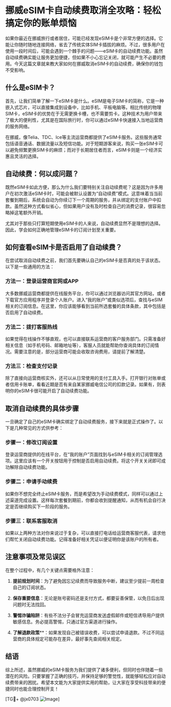# 挪威eSIM卡自动续费取消全攻略：轻松搞定你的账单烦恼

如果你最近在挪威旅行或者居住，可能已经发现eSIM卡是个非常方便的选择。它能让你随时随地连接网络，省去了传统实体SIM卡插拔的麻烦。不过，很多用户在使用一段时间后，可能会遇到一个棘手的问题——eSIM卡的自动续费功能。虽然自动续费确实能让服务更加便捷，但如果不小心忘记关闭，就可能产生不必要的费用。今天这篇文章就来教大家如何在挪威取消eSIM卡的自动续费，确保你的钱包不受影响。

## 什么是eSIM卡？

首先，让我们简单了解一下eSIM卡是什么。eSIM是电子SIM卡的简称，它是一种嵌入式芯片，可以直接集成到设备中，比如手机、平板电脑等。相比传统的物理SIM卡，eSIM卡的优势在于无需更换卡槽，也不需要剪卡。这种技术为用户带来了极大的便利性，尤其是在国际旅行时，你可以通过eSIM卡快速接入当地运营商的服务网络。

在挪威，像Telia、TDC、Ice等主流运营商都提供了eSIM卡服务。这些服务通常包括语音通话、数据流量以及短信功能。对于短期游客来说，购买一张eSIM卡可以避免频繁更换SIM卡的麻烦；而对于长期居住者而言，eSIM卡则是一个经济实惠且灵活的选择。

## 自动续费：何以成问题？

既然eSIM卡如此方便，那么为什么我们要特别关注自动续费呢？这是因为许多用户在初次激活eSIM卡时，可能会被默认设置为“自动续费”模式。这意味着当当前套餐到期后，系统会自动为你续订下一个周期的服务，并从绑定的支付账户中扣款。虽然这种方式看似省心，但如果用户没有及时检查自己的消费记录，很容易忽略掉这笔额外开销。

尤其对于那些只打算短期使用eSIM卡的人来说，自动续费显然不是理想的选择。因此，学会如何正确地管理eSIM卡的订阅计划至关重要。

## 如何查看eSIM卡是否启用了自动续费？

在尝试取消自动续费之前，我们首先要确认自己的eSIM卡是否真的处于该状态。以下是一些通用的方法：

### 方法一：登录运营商官网或APP
大多数挪威运营商都提供在线服务平台，你可以通过浏览器访问其官方网站，或者下载官方应用程序并登录个人账户。进入“我的账户”或类似选项后，查找与eSIM相关的订阅信息。在这里，你应该能够看到当前所选套餐的具体条款，其中包括是否启用了自动续费。

### 方法二：拨打客服热线
如果觉得在线操作不够直观，也可以直接联系运营商的客户服务部门。只需准备好相关信息（如手机号码、邮箱地址等），客服人员就能帮助你查询具体的订阅情况。需要注意的是，部分运营商可能会收取咨询费用，请提前了解清楚。

### 方法三：检查支付记录
除了直接向运营商核实外，还可以从日常使用的支付工具入手。打开银行对账单或者信用卡账单，看看近期是否有来自某家挪威电信公司的扣款记录。如果有，则表明你的eSIM卡很可能开启了自动续费功能。

## 取消自动续费的具体步骤

一旦确定了自己的eSIM卡确实绑定了自动续费服务，接下来就是正式操作了。以下是几种常见的方式供参考：

### 步骤一：修改订阅设置
登录运营商提供的在线平台，在“我的账户”页面找到与eSIM卡相关的订阅管理选项。这里应该有一个开关按钮用于控制是否启用自动续费。将这个开关关闭即可成功解除自动续费功能。

### 步骤二：申请手动续费
如果你不想完全终止eSIM卡服务，而是希望改为手动续费模式，同样可以通过上述渠道完成设置。这样每次套餐到期前，你都会收到提醒通知，从而有机会自行决定是否继续购买下一阶段的服务。

### 步骤三：联系客服取消
如果以上两种方法对你来说过于复杂，可以直接打电话给运营商客服代表，请求他们帮忙关闭自动续费功能。记得准备好相关凭证以便证明你是该账户的所有者。

## 注意事项及常见误区

在整个过程中，有几个关键点需要格外注意：

1. **提前规划时间**：为了避免因忘记续费而导致服务中断，建议至少提前一周检查自己的订阅状态。
   
2. **保存重要信息**：无论是账号密码还是支付方式，都要妥善保管，以免日后出现问题时无法找回。

3. **警惕诈骗陷阱**：有些不法分子会冒充运营商发送虚假邮件或短信诱导用户提供敏感信息。务必提高警惕，只通过官方渠道进行操作。

4. **了解退款政策****：如果发现自己被错误收费，可以尝试申请退款。不过不同运营商的具体规定可能存在差异，最好事先查阅相关规定。

## 结语

综上所述，虽然挪威的eSIM卡服务为我们提供了诸多便利，但同时也伴随着一些潜在的风险。只要掌握了正确的技巧，并保持足够的警觉性，就能够轻松应对自动续费带来的困扰。希望本文能为大家提供实用的帮助，让大家在享受科技带来的便捷同时也能合理控制开支！

[TG💪+ @jx0703 ![Image](https://github.com/user-attachments/assets/dbca1d08-cadb-493c-b0ec-ad6f7a83f270)]